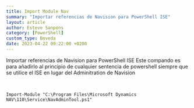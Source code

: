 ```yaml
---
title: Import Module Nav
summary: "Importar referencias de Navision para PowerShell ISE"
layout: article
author: Esteve Sanpons
category: [PowerShell]
custom_type: Boveda
date: 2023-04-22 09:22:00 +0200
---
```


Importar referencias de Navision para PowerShell ISE
Este compando es para añadirlo al principio de cualquier sentencia de powershell siempre que se utilice el ISE en lugar del Adminitration de Navision

<br>

```
Import-Module "C:\Program Files\Microsoft Dynamics NAV\110\Service\NavAdminTool.ps1"
```
